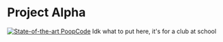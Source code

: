 # Project Alpha
[![State-of-the-art PoopCode](https://img.shields.io/static/v1?label=State-of-the-art&message=Shitcode&color=7B5804)](https://github.com/trekhleb/state-of-the-art-shitcode)
Idk what to put here, it's for a club at school
